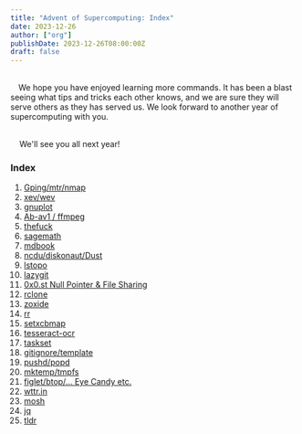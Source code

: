 ```yaml
---
title: "Advent of Supercomputing: Index"
date: 2023-12-26
author: ["org"]
publishDate: 2023-12-26T08:00:00Z
draft: false 
---
```

<br>
&emsp;We hope you have enjoyed learning more commands. It has been a blast seeing what tips and tricks each other knows, and we are sure they will serve others as they has served us. We look forward to another year of supercomputing with you.
<br>
<br>

&nbsp;&nbsp;&nbsp;&nbsp;We'll see you all next year!

### Index

1. [Gping/mtr/nmap](/posts/advent-of-scc-2023/advent-of-scc-1)
2. [xev/wev](/posts/advent-of-scc-2023/advent-of-scc-2)
3. [gnuplot](/posts/advent-of-scc-2023/advent-of-scc-3)
4. [Ab-av1 / ffmpeg](/posts/advent-of-scc-2023/advent-of-scc-4)
5. [thefuck](/posts/advent-of-scc-2023/advent-of-scc-5)
6. [sagemath](/posts/advent-of-scc-2023/advent-of-scc-6)
7. [mdbook](/posts/advent-of-scc-2023/advent-of-scc-7)
8. [ncdu/diskonaut/Dust](/posts/advent-of-scc-2023/advent-of-scc-8)
9. [lstopo](/posts/advent-of-scc-2023/advent-of-scc-9)
10. [lazygit](/posts/advent-of-scc-2023/advent-of-scc-10)
11. [0x0.st Null Pointer & File Sharing](/posts/advent-of-scc-2023/advent-of-scc-11)
12. [rclone](/posts/advent-of-scc-2023/advent-of-scc-12)
13. [zoxide](/posts/advent-of-scc-2023/advent-of-scc-13)
14. [rr](/posts/advent-of-scc-2023/advent-of-scc-14)
15. [setxcbmap](/posts/advent-of-scc-2023/advent-of-scc-15)
16. [tesseract-ocr](/posts/advent-of-scc-2023/advent-of-scc-16)
17. [taskset](/posts/advent-of-scc-2023/advent-of-scc-17)
18. [gitignore/template](/posts/advent-of-scc-2023/advent-of-scc-18)
19. [pushd/popd](/posts/advent-of-scc-2023/advent-of-scc-19)
20. [mktemp/tmpfs](/posts/advent-of-scc-2023/advent-of-scc-20)
21. [figlet/btop/... Eye Candy etc.](/posts/advent-of-scc-2023/advent-of-scc-21)
22. [wttr.in](/posts/advent-of-scc-2023/advent-of-scc-22)
23. [mosh](/posts/advent-of-scc-2023/advent-of-scc-23)
24. [jq](/posts/advent-of-scc-2023/advent-of-scc-24)
25. [tldr](/posts/advent-of-scc-2023/advent-of-scc-25)
